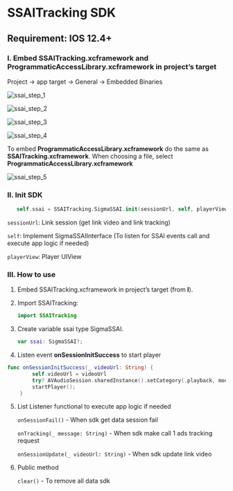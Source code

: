 # SSAITracking SDK

## Requirement: IOS 12.4+

### I. Embed SSAITracking.xcframework and ProgrammaticAccessLibrary.xcframework in project’s target

Project -> app target -> General -> Embedded Binaries

![ssai_step_1](https://i.ibb.co/nR7v7H6/ssai-step-1.png)

![ssai_step_2](https://i.ibb.co/Hq13d4c/ssai-step-2.jpg)

![ssai_step_3](https://i.ibb.co/0QsP5r0/Screen-Shot-2023-01-17-at-13-40-40.png)

![ssai_step_4](https://i.ibb.co/Z6PW1zL/ssai-step-4.jpg)

To embed **ProgrammaticAccessLibrary.xcframework** do the same as **SSAITracking.xcframework**. When choosing a file, select **ProgrammaticAccessLibrary.xcframework**

![ssai_step_5](https://i.ibb.co/z4cCYw4/Screenshot-2024-08-14-at-16-44-33.png)

### II. Init SDK

```swift
   self.ssai = SSAITracking.SigmaSSAI.init(sessionUrl, self, playerView)
```

   ``sessionUrl``: Link session (get link video and link tracking)

   ``self``: Implement SigmaSSAIInterface (To listen for SSAI events call and execute app logic if needed)

   ``playerView``: Player UIView

### III. How to use

1. Embed SSAITracking.xcframework in project’s target (from **I**).
2. Import SSAITracking:

   ```swift
   import SSAITracking
   ```
3. Create variable ssai type SigmaSSAI.

   ```swift
   var ssai: SigmaSSAI?;
   ```
4. Listen event **onSessionInitSuccess** to start player

```swift
func onSessionInitSuccess(_ videoUrl: String) {
        self.videoUrl = videoUrl
        try? AVAudioSession.sharedInstance().setCategory(.playback, mode: .default, options: []);
        startPlayer();
    }
```

5. List Listener functional to execute app logic if needed

   ``onSessionFail()`` - When sdk get data session fail

   ``onTracking(_ message: String)`` - When sdk make call 1 ads tracking request

   ``onSessionUpdate(_ videoUrl: String)`` - When sdk update link video
6. Public method

   ``clear()`` - To remove all data sdk
